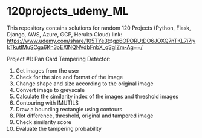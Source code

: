 # 120projects_udemy_ML
This repository contains solutions for random 120 Projects (Python, Flask, Django, AWS, Azure, GCP, Heruko Cloud)
link: https://www.udemy.com/share/105TYe3@gp6OPORUtDO6JOXQ7nTKL7i7jykTkutIMuSCga6Kh3oEXlNQNVdbFnbX_qSgIZm-Ag==/

Project #1: Pan Card Tempering Detector: 
  1. Get images from the user
  2. Check for the size and format of the image
  3. Change shape and size according to the original image
  4. Convert image to greyscale
  5. Calculate the similarity index of the images and threshold images
  6. Contouring with IMUTILS
  7. Draw a bounding rectangle using contours
  8. Plot difference, threshold, original and tampered image
  9. Check similarity score
  10. Evaluate the tampering probability
